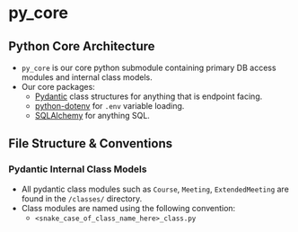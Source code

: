 # py_core

## Python Core Architecture

- `py_core` is our core python submodule containing primary DB access modules and internal class
  models.
- Our core packages:
    - [Pydantic](https://pydantic.dev/) class structures for anything that is endpoint facing.
    - [python-dotenv](https://github.com/theskumar/python-dotenv/) for `.env` variable loading.
    - [SQLAlchemy](https://www.sqlalchemy.org/) for anything SQL.

## File Structure & Conventions

### Pydantic Internal Class Models

- All pydantic class modules such as `Course`, `Meeting`, `ExtendedMeeting` are found in
  the `/classes/` directory.
- Class modules are named using the following convention:
    - `<snake_case_of_class_name_here>_class.py`
